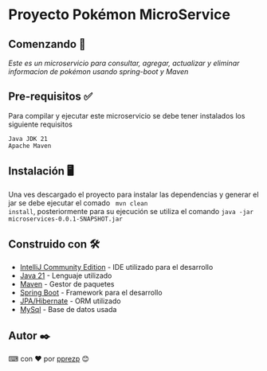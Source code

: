 # Proyecto Pokémon MicroService

## Comenzando 🚀

_Este es un microservicio para consultar, agregar, actualizar y eliminar informacion de pokémon usando spring-boot y Maven_

## Pre-requisitos ✅
Para compilar y ejecutar este microservicio se debe tener instalados los siguiente requisitos
```
Java JDK 21
Apache Maven
```
## Instalación 🖥
Una ves descargado el proyecto para instalar las dependencias y generar el jar se debe ejecutar el comado <code> mvn clean install</code>, posteriormente para su ejecución se utiliza el comando <code>java -jar microservices-0.0.1-SNAPSHOT.jar</code>

## Construido con 🛠️

* [IntelliJ Community Edition](https://www.jetbrains.com/es-es/idea/download/download-thanks.html?platform=windows&code=IIC) - IDE utilizado para el desarrollo
* [Java 21](https://www.oracle.com/java/technologies/javase/jdk21-archive-downloads.html) - Lenguaje utilizado
* [Maven](https://maven.apache.org/) - Gestor de paquetes
* [Spring Boot](https://spring.io/) - Framework para el desarrollo
* [JPA/Hibernate](https://hibernate.org/) - ORM utilizado
* [MySql](https://www.mysql.com/) - Base de datos usada

## Autor ✒️

⌨ con ❤ por [pprezp](https://github.com/pprezp) 😊